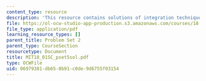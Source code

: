 ```yaml
---
content_type: resource
description: 'This resource contains solutions of integration technique problems. '
file: https://ol-ocw-studio-app-production.s3.amazonaws.com/courses/18-01sc-single-variable-calculus-fall-2010/06979381db650b91c0de9d6755f03154_MIT18_01SC_pset5sol.pdf
file_type: application/pdf
learning_resource_types: []
parent_title: Problem Set 2
parent_type: CourseSection
resourcetype: Document
title: MIT18_01SC_pset5sol.pdf
type: OCWFile
uid: 06979381-db65-0b91-c0de-9d6755f03154
---
```

